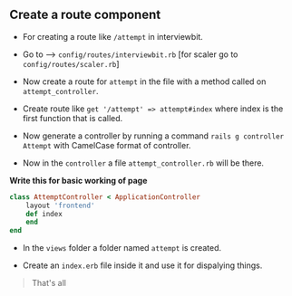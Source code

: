 ## Create a route component 

- For creating a route like `/attempt` in interviewbit.
- Go to --> `config/routes/interviewbit.rb` [for scaler go to `config/routes/scaler.rb`]

- Now create a route for `attempt` in the file with a method called on `attempt_controller`.

- Create route like `get '/attempt' => attempt#index` where index is the first function that is called.

- Now generate a controller by running a command `rails g controller Attempt` with CamelCase format of controller.

- Now in the `controller` a file `attempt_controller.rb` will be there.

**Write this for basic working of page**
```rb
class AttemptController < ApplicationController
    layout 'frontend'
    def index
    end
end

```
- In the `views` folder a folder named `attempt` is created.

- Create an `index.erb` file inside it and use it for dispalying things.

> That's all 